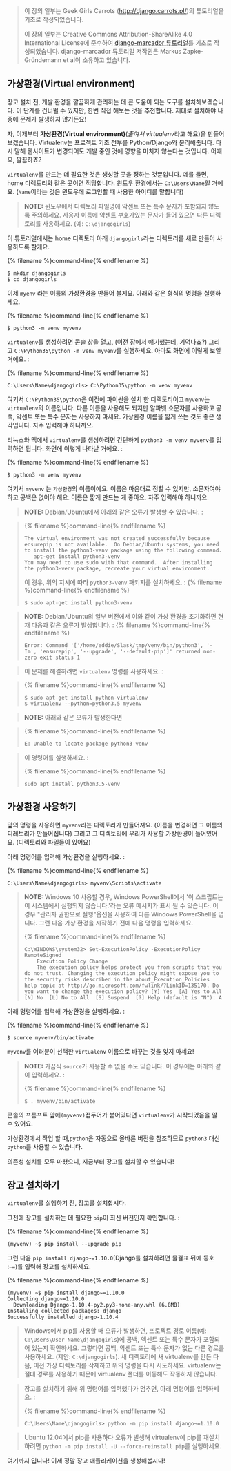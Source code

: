 > 이 장의 일부는 Geek Girls Carrots (http://django.carrots.pl/)의 튜토리얼을 기초로 작성되었습니다.
>
> 이 장의 일부는 Creative Commons Attribution-ShareAlike 4.0 International License에 준수하여 [django-marcador 튜토리얼](https://github.com/ggcarrots/django-carrots)를 기초로 작성되었습니다. django-marcador 튜토리얼 저작권은 Markus Zapke-Gründemann et al이 소유하고 있습니다.

## 가상환경(Virtual environment)

장고 설치 전, 개발 환경을 깔끔하게 관리하는 데 큰 도움이 되는 도구를 설치해보겠습니다. 이 단계를 건너뛸 수 있지만, 한번 직접 해보는 것을 추천합니다. 제대로 설치해야 나중에 문제가 발생하지 않거든요!

자, 이제부터 **가상환경(Virtual environment)**(*줄여서 virtualenv*라고 해요)을 만들어보겠습니다. Virtualenv는 프로젝트 기초 전부를 Python/Django와 분리해줍니다. 다시 말해 웹사이트가 변경되어도 개발 중인 것에 영향을 미치지 않는다는 것입니다. 어때요, 깔끔하죠?

`virtualenv`를 만드는 데 필요한 것은 생성할 곳을 정하는 것뿐입니다. 예를 들면, home 디렉토리와 같은 곳이면 적당합니다. 윈도우 환경에서는 `C:\Users\Name`일 거에요. (`Name`이라는 것은 윈도우에 로그인할 때 사용한 아이디를 말합니다)

> __NOTE:__ 윈도우에서 디렉토리 파일명에 악센트 또는 특수 문자가 포함되지 않도록 주의하세요. 사용자 이름에 악센트 부호가있는 문자가 들어 있으면 다른 디렉토리를 사용하세요. (예: `C:\djangogirls`)

이 튜토리얼에서는 home 디렉토리 아래 `djangogirls`라는 디렉토리를 새로 만들어 사용하도록 할게요.

{% filename %}command-line{% endfilename %}
```
$ mkdir djangogirls
$ cd djangogirls
```

이제 `myenv` 라는 이름의 가상환경을 만들어 볼게요. 아래와 같은 형식의 명령을 실행하세요.

{% filename %}command-line{% endfilename %}
```
$ python3 -m venv myvenv
```

<!--sec data-title="Windows" data-id="virtualenv_installation_windows" data-collapse=true ces-->

`virtualenv`를 생성하려면 콘솔 창을 열고, (이전 장에서 얘기했는데, 기억나죠?) 그리고 `C:\Python35\python -m venv myvenv`를 실행하세요. 아마도 화면에 이렇게 보일 거에요. :

{% filename %}command-line{% endfilename %}
```
C:\Users\Name\djangogirls> C:\Python35\python -m venv myvenv
```
여기서 `C:\Python35\python`은 이전에 파이썬을 설치 한 디렉토리이고 `myvenv`는`virtualenv`의 이름입니다. 다른 이름을 사용해도 되지만 알파벳 소문자를 사용하고 공백, 악센트 또는 특수 문자는 사용하지 마세요. 가상환경 이름을 짧게 쓰는 것도 좋은 생각입니다. 자주 입력해야 하니까요.

<!--endsec-->

<!--sec data-title="Linux / OS X" data-id="virtualenv_installation_linuxosx" data-collapse=true ces-->

리눅스와 맥에서 `virtualenv`를 생성하려면 간단하게 `python3 -m venv myvenv`를 입력하면 됩니다. 화면에 이렇게 나타날 거에요. :

{% filename %}command-line{% endfilename %}
```
$ python3 -m venv myvenv
```

여기서 `myvenv` 는 `가상환경`의 이름이에요. 이름은 마음대로 정할 수 있지만, 소문자여야 하고 공백은 없어야 해요. 이름은 짧게 만드는 게 좋아요. 자주 입력해야 하니까요.

> __NOTE:__ Debian/Ubuntu에서 아래와 같은 오류가 발생할 수 있습니다. :

>{% filename %}command-line{% endfilename %}
>```
>The virtual environment was not created successfully because ensurepip is not available.  On Debian/Ubuntu systems, you need to install the python3-venv package using the following command.
>    apt-get install python3-venv
>You may need to use sudo with that command.  After installing the python3-venv package, recreate your virtual environment.
>```
>
> 이 경우, 위의 지시에 따라 `python3-venv` 패키지를 설치하세요. :
>{% filename %}command-line{% endfilename %}
>```
>$ sudo apt-get install python3-venv
>```

> __NOTE:__ Debian/Ubuntu의 일부 버전에서 이와 같이 가상 환경을 초기화하면 현재 다음과 같은 오류가 발생합니다.  :
>{% filename %}command-line{% endfilename %}
>```
>Error: Command '['/home/eddie/Slask/tmp/venv/bin/python3', '-Im', 'ensurepip', '--upgrade', '--default-pip']' returned non-zero exit status 1
>```

> 이 문제를 해결하려면 `virtualenv` 명령를 사용하세요. :

>{% filename %}command-line{% endfilename %}
>```
>$ sudo apt-get install python-virtualenv
>$ virtualenv --python=python3.5 myvenv
>```

> __NOTE:__ 아래와 같은 오류가 발생한다면

>{% filename %}command-line{% endfilename %}
>```
>E: Unable to locate package python3-venv
>```

> 이 명령어를 실행하세요. :
>
>{% filename %}command-line{% endfilename %}
>```
>sudo apt install python3.5-venv
>```

<!--endsec-->


## 가상환경 사용하기

앞의 명령을 사용하면 `myvenv`라는 디렉토리가 만들어져요. (이름을 변경하면 그 이름의 디레토리가 만들어집니다) 그리고 그 디렉토리에 우리가 사용할 가상환경이 들어있어요. (디렉토리와 파일들이 있어요)

<!--sec data-title="Windows" data-id="virtualenv_windows" data-collapse=true ces-->

아래 명령어를 입력해 가상환경을 실행하세요. :

{% filename %}command-line{% endfilename %}
```
C:\Users\Name\djangogirls> myvenv\Scripts\activate
```

> __NOTE:__ Windows 10 사용할 경우, Windows PowerShell에서 '이 스크립트는 이 시스템에서 실행되지 않습니다.'라는 오류 메시지가 표시 될 수 있습니다. 이 경우 "관리자 권한으로 실행"옵션을 사용하여 다른 Windows PowerShell을 엽니다. 그런 다음 가상 환경을 시작하기 전에 다음 명령을 입력하세요.
>
>{% filename %}command-line{% endfilename %}
>```
>C:\WINDOWS\system32> Set-ExecutionPolicy -ExecutionPolicy RemoteSigned
>     Execution Policy Change
>     The execution policy helps protect you from scripts that you do not trust. Changing the execution policy might expose you to the security risks described in the about_Execution_Policies help topic at http://go.microsoft.com/fwlink/?LinkID=135170. Do you want to change the execution policy? [Y] Yes  [A] Yes to All  [N] No  [L] No to All  [S] Suspend  [?] Help (default is "N"): A
>```

<!--endsec-->

<!--sec data-title="Linux / OS X" data-id="virtualenv_linuxosx"
data-collapse=true ces-->

아래 명령어를 입력해 가상환경을 실행하세요. :

{% filename %}command-line{% endfilename %}
```
$ source myvenv/bin/activate
```

`myvenv`를 여러분이 선택한 `virtualenv` 이름으로 바꾸는 것을 잊지 마세요!

> __NOTE:__ 가끔씩 `source`가 사용할 수 없을 수도 있습니다. 이 경우에는 아래와 같이 입력하세요. :
>
>{% filename %}command-line{% endfilename %}
>```
>$ . myvenv/bin/activate
>```

<!--endsec-->

콘솔의 프롬프트 앞에`(myvenv)`접두어가 붙어있다면 `virtualenv`가 시작되었음을 알 수 있어요.

가상환경에서 작업 할 때,`python`은 자동으로 올바른 버전을 참조하므로 `python3` 대신`python`를 사용할 수 있습니다.

의존성 설치를 모두 마쳤으니, 지금부터 장고를 설치할 수 있습니다!

## 장고 설치하기

`virtualenv`를 실행하기 전, 장고를 설치합시다.

그전에 장고를 설치하는 데 필요한 `pip`이 최신 버전인지 확인합니다. :

{% filename %}command-line{% endfilename %}
```
(myvenv) ~$ pip install --upgrade pip
```
그런 다음 `pip install django~=1.10.0`(Django를 설치하려면 물결표 뒤에 등호 :`~=`)를 입력해 장고를 설치하세요.

{% filename %}command-line{% endfilename %}
```
(myvenv) ~$ pip install django~=1.10.0
Collecting django~=1.10.0
  Downloading Django-1.10.4-py2.py3-none-any.whl (6.8MB)
Installing collected packages: django
Successfully installed django-1.10.4
```

<!--sec data-title="Windows" data-id="django_err_windows" data-collapse=true ces-->

> Windows에서 pip를 사용할 때 오류가 발생하면, 프로젝트 경로 이름(예: `C:\Users\User Name\djangogirls`)에 공백, 액센트 또는 특수 문자가 포함되어 있는지 확인하세요. 그렇다면 공백, 악센트 또는 특수 문자가 없는 다른 경로를 사용하세요. (제안: `C:\djangogirls`). 새 디렉토리에 새 virtualenv를 만든 다음, 이전 가상 디렉토리를 삭제하고 위의 명령을 다시 시도하세요. virtualenv는 절대 경로를 사용하기 때문에 virtualenv 폴더를 이동해도 작동하지 않습니다. 

<!--endsec-->

<!--sec data-title="Windows 8 / Windows 10" data-id="django_err_windows8and10" data-collapse=true ces-->

> 장고를 설치하기 위해 위 명령어를 입력했다가 멈추면, 아래 명령어를 입력하세요. :
>
>{% filename %}command-line{% endfilename %}
>```
>C:\Users\Name\djangogirls> python -m pip install django~=1.10.0
>```

<!--endsec-->

<!--sec data-title="Linux" data-id="django_err_linux" data-collapse=true ces-->

> Ubuntu 12.04에서 pip를 사용하다 오류가 발생해 virtualenv에 pip를 재설치하려면 `python -m pip install -U --force-reinstall pip`를 실행하세요.
<!--endsec-->

여기까지 입니다! 이제 정말 장고 애플리케이션을 생성해봅시다!
